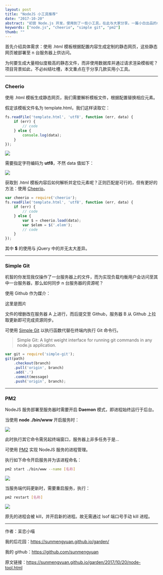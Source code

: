 ```yaml
---
layout: post
title: "NodeJS 小工具推荐"
date: "2017-10-20"
abstract: "初尝 Node.js 开发，使用到了一些小工具，在此与大家分享。一篇小白出品的小白文，欢迎大神们慷慨指导！"
keywords: ["node.js", "cheerio", "simple git", "pm2"]
thumb: ""
---
```


首先介绍具体需求：使用 .html 模板根据配置内容生成定制的静态网页，这些静态网页被部署至 n 台服务器上供访问。

为何要生成大量相似度极高的静态文件，而非使用数据库并通过请求渲染模板呢？项目背景如此，不必纠结吐槽，本文重点在于分享几款实用小工具。

*****

### Cheerio

使用 .html 模板生成静态网页，我们需要解析模板文件，根据配置替换相应元素。

假定该模板文件名为 template.html，我们这样读取它：

```js
fs.readFile('template.html', 'utf8', function (err, data) {
    if (err) {
        // code
    } else {
        console.log(data);
    }
});
```

![](http://oy4688ju4.bkt.clouddn.com/readfile-utf8.png)

需要指定字符编码为 __utf8__，不然 data 值如下：

![](http://oy4688ju4.bkt.clouddn.com/readfile-buffer.png)

获取到 .html 模板内容后如何解析并定位元素呢？正则匹配是可行的，但有更好的方法：使用 [Cheerio](https://github.com/cheeriojs/cheerio)。

```js
var cheerio = require('cheerio');
fs.readFile('template.html', 'utf8', function (err, data) {
    if (err) {
        // code
    } else {
        var $ = cheerio.load(data);
        var $elem = $('.elem');
        // code
    }
});
```

其中 __$__ 的使用与 jQuery 中的并无太大差异。

*****

### Simple Git

机智的你发现我仅操作了一台服务器上的文件，而为实现负载均衡用户会访问至其中一台服务器，那么如何同步 n 台服务器的资源呢？

使用 Github 作为媒介：

这里是图片

文件的增删改在服务器 A 上进行，而后提交至 Github，服务器 B 从 Github 上拉取更新即可完成资源同步。

可使用 [Simple Git](https://github.com/steveukx/git-js) 以执行函数代替在终端内执行 Git 命令行。

> Simple Git: A light weight interface for running git commands in any node.js application.

```js
var git = require('simple-git');
git(path)
    .checkout(branch)
    .pull('origin', branch)
    .add('.')
    .commit(message)
    .push('origin', branch);
```

*****

### PM2

NodeJS 服务部署至服务器时需要开启 __Daemon__ 模式，即进程始终运行于后台。

当使用 __node ./bin/www__ 开启服务时：

![](http://oy4688ju4.bkt.clouddn.com/anti-deamon.png)

此时执行其它命令需另起终端窗口，服务器上非多任务于是...

可使用 [PM2](https://github.com/Unitech/pm2) 实现 NodeJS 服务的进程管理。

执行如下命令开启服务并为该进程命名：

```bash
pm2 start ./bin/www --name [名称]
```

![](http://oy4688ju4.bkt.clouddn.com/runstart.png)

当服务端代码更新时，需要重启服务，执行：

```bash
pm2 restart [名称]
```

![](http://oy4688ju4.bkt.clouddn.com/restart.png)

原先的进程会被 kill，并开启新的进程。故无需通过 lsof 端口号手动 kill 进程。

*****

作者：呆恋小喵

我的后花园：<https://sunmengyuan.github.io/garden/>

我的 github：<https://github.com/sunmengyuan>

原文链接：<https://sunmengyuan.github.io/garden/2017/10/20/node-tool.html>
